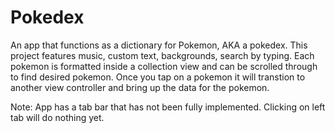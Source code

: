 # Pokedex
An app that functions as a dictionary for Pokemon, AKA a pokedex. This project features music, custom text, backgrounds, search by typing. Each pokemon is formatted inside a collection view and can be scrolled through to find desired pokemon. Once you tap on a pokemon it will transtion to another view controller and bring up the data for the pokemon. 

Note: App has a tab bar that has not been fully implemented. Clicking on left tab will do nothing yet. 
